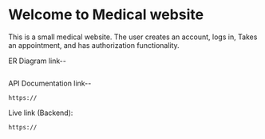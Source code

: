 # Welcome to Medical website
This is a small medical website. The user creates an account, logs in, Takes an appointment, and  has authorization functionality.

ER Diagram link--
```

```
API Documentation link--
```
https://
```
Live link (Backend):
```
https://
```
